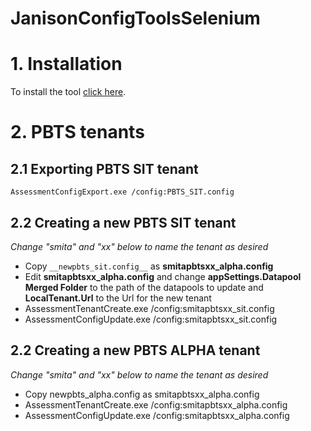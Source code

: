 # JanisonConfigToolsSelenium

# 1. Installation

To install the tool [click here](https://github.com/seanhaydongriffin/JanisonConfigToolsSelenium/releases).

# 2. PBTS tenants

## 2.1 Exporting PBTS SIT tenant

`AssessmentConfigExport.exe /config:PBTS_SIT.config`

## 2.2 Creating a new PBTS SIT tenant

_Change "smita" and "xx" below to name the tenant as desired_

- Copy `__newpbts_sit.config__` as __smitapbtsxx_alpha.config__
- Edit __smitapbtsxx_alpha.config__ and change __appSettings.Datapool Merged Folder__ to the path of the datapools to update and __LocalTenant.Url__ to the Url for the new tenant
- AssessmentTenantCreate.exe /config:smitapbtsxx_sit.config
- AssessmentConfigUpdate.exe /config:smitapbtsxx_sit.config

## 2.2 Creating a new PBTS ALPHA tenant

_Change "smita" and "xx" below to name the tenant as desired_

- Copy newpbts_alpha.config as smitapbtsxx_alpha.config
- AssessmentTenantCreate.exe /config:smitapbtsxx_alpha.config
- AssessmentConfigUpdate.exe /config:smitapbtsxx_alpha.config

